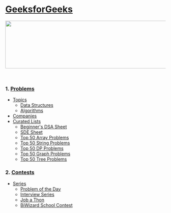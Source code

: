 # [GeeksforGeeks](https://practice.geeksforgeeks.org/topic-tags)
<p align="center">
    <img width="1000" height="150" src="https://github.com/AkashSingh3031/The-Complete-FAANG-Preparation/blob/master/images/GFG-1.png">
</p><br>

### 1. [Problems](https://practice.geeksforgeeks.org/explore)
   - [Topics](https://practice.geeksforgeeks.org/explore)
      - [Data Structures](https://practice.geeksforgeeks.org/topic-tags)
      - [Algorithms](https://practice.geeksforgeeks.org/topic-tags)
   - [Companies](https://practice.geeksforgeeks.org/explore)
   - [Curated Lists](https://practice.geeksforgeeks.org/explore)
      - [Beginner's DSA Sheet](https://practice.geeksforgeeks.org/explore?page=1&curated[]=8&sortBy=submissions&curated_names[]=Beginner%27s%20DSA%20Sheet)
      - [SDE Sheet](https://practice.geeksforgeeks.org/explore?page=1&curated[]=1&sortBy=submissions&curated_names[]=SDE%20Sheet)
      - [Top 50 Array Problems](https://practice.geeksforgeeks.org/explore?page=1&curated[]=2&sortBy=submissions&curated_names[]=Top%2050%20Array%20Problems)
      - [Top 50 String Problems](https://practice.geeksforgeeks.org/explore?page=1&curated[]=3&sortBy=submissions&curated_names[]=Top%2050%20String%20Problems)
      - [Top 50 DP Problems](https://practice.geeksforgeeks.org/explore?page=1&curated[]=4&sortBy=submissions&curated_names[]=Top%2050%20DP%20Problems)
      - [Top 50 Graph Problems](https://practice.geeksforgeeks.org/explore?page=1&curated[]=5&sortBy=submissions&curated_names[]=Top%2050%20Graph%20Problems)
      - [Top 50 Tree Problems](https://practice.geeksforgeeks.org/explore?page=1&curated[]=6&sortBy=submissions&curated_names[]=Top%2050%20Tree%20Problems)
   
### 2. [Contests](https://practice.geeksforgeeks.org/events)
   - [Series](https://practice.geeksforgeeks.org/events)
      - [Problem of the Day](https://practice.geeksforgeeks.org/problem-of-the-day)
      - [Interview Series](https://practice.geeksforgeeks.org/events/rec/interview-series)
      - [Job a Thon](https://practice.geeksforgeeks.org/events/rec/job-a-thon)
      - [BiWizard School Contest](https://practice.geeksforgeeks.org/events/rec/step-up-coding-school)
